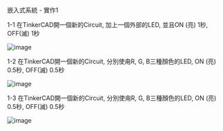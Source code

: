 嵌入式系統 - 實作1

1-1 在TinkerCAD開一個新的Circuit, 加上一個外部的LED, 並且ON (亮) 1秒, OFF(滅) 1秒

![image](https://user-images.githubusercontent.com/89329295/131237867-1427e50d-2754-4be0-a101-83ff4da10d44.png)



1-2 在TinkerCAD開一個新的Circuit, 分別使甪R, G, B三種顏色的LED, ON (亮) 0.5秒, OFF(滅) 0.5秒

![image](https://user-images.githubusercontent.com/89329295/131238181-2f6e0245-00c3-4d0b-aba8-ef3894f08d1c.png)



1-3 在TinkerCAD開一個新的Circuit, 分別使甪R, G, B三種顏色的LED, ON (亮) 0.5秒, OFF(滅) 0.5秒

![image](https://user-images.githubusercontent.com/89329295/131238235-f8ad7ef4-bb40-447b-a19e-91efbd5f0cfc.png)
